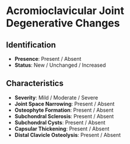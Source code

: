 # Acromioclavicular Joint Degenerative Changes

## Identification

- **Presence**: Present / Absent
- **Status**: New / Unchanged / Increased

## Characteristics

- **Severity**: Mild / Moderate / Severe
- **Joint Space Narrowing**: Present / Absent
- **Osteophyte Formation**: Present / Absent
- **Subchondral Sclerosis**: Present / Absent
- **Subchondral Cysts**: Present / Absent
- **Capsular Thickening**: Present / Absent
- **Distal Clavicle Osteolysis**: Present / Absent
